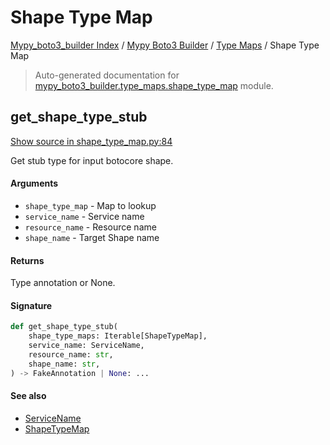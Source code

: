# Shape Type Map

[Mypy_boto3_builder Index](../../README.md#mypy_boto3_builder-index) / [Mypy Boto3 Builder](../index.md#mypy-boto3-builder) / [Type Maps](./index.md#type-maps) / Shape Type Map

> Auto-generated documentation for [mypy_boto3_builder.type_maps.shape_type_map](https://github.com/youtype/mypy_boto3_builder/blob/main/mypy_boto3_builder/type_maps/shape_type_map.py) module.

## get_shape_type_stub

[Show source in shape_type_map.py:84](https://github.com/youtype/mypy_boto3_builder/blob/main/mypy_boto3_builder/type_maps/shape_type_map.py#L84)

Get stub type for input botocore shape.

#### Arguments

- `shape_type_map` - Map to lookup
- `service_name` - Service name
- `resource_name` - Resource name
- `shape_name` - Target Shape name

#### Returns

Type annotation or None.

#### Signature

```python
def get_shape_type_stub(
    shape_type_maps: Iterable[ShapeTypeMap],
    service_name: ServiceName,
    resource_name: str,
    shape_name: str,
) -> FakeAnnotation | None: ...
```

#### See also

- [ServiceName](../service_name.md#servicename)
- [ShapeTypeMap](#shapetypemap)
